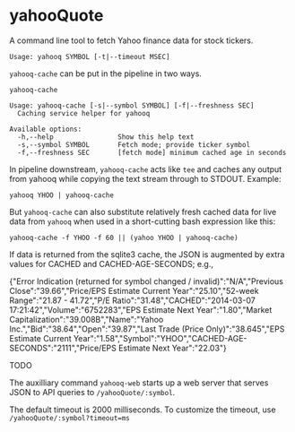 # yahooQuote

A command line tool to fetch Yahoo finance data for stock tickers.

```
Usage: yahooq SYMBOL [-t|--timeout MSEC] 
```


`yahooq-cache` can be put in the pipeline in two ways. 


```
yahooq-cache

Usage: yahooq-cache [-s|--symbol SYMBOL] [-f|--freshness SEC]
  Caching service helper for yahooq

Available options:
  -h,--help                Show this help text
  -s,--symbol SYMBOL       Fetch mode; provide ticker symbol
  -f,--freshness SEC       [fetch mode] minimum cached age in seconds
```

In pipeline downstream, `yahooq-cache` acts like `tee` and caches any output
from yahooq while copying the text stream through to STDOUT. Example:

```
yahooq YHOO | yahooq-cache
```

But `yahooq-cache` can also substitute relatively fresh cached data for live
data from `yahooq` when used in a short-cutting bash expression like this:

```
yahooq-cache -f YHOO -f 60 || (yahoo YHOO | yahooq-cache)
```


If data is returned from the sqlite3 cache, the JSON is augmented by extra
values for CACHED and CACHED-AGE-SECONDS; e.g., 

{"Error Indication (returned for symbol changed / invalid)":"N/A","Previous Close":"39.66","Price/EPS Estimate Current Year":"25.10","52-week Range":"21.87 - 41.72","P/E Ratio":"31.48","CACHED":"2014-03-07 17:21:42","Volume":"6752283","EPS Estimate Next Year":"1.80","Market Capitalization":"39.008B","Name":"Yahoo Inc.","Bid":"38.64","Open":"39.87","Last Trade (Price Only)":"38.645","EPS Estimate Current Year":"1.58","Symbol":"YHOO","CACHED-AGE-SECONDS":"2111","Price/EPS Estimate Next Year":"22.03"}




TODO

The auxilliary command `yahooq-web` starts up a web server that serves JSON to
API queries to `/yahooQuote/:symbol`. 

The default timeout is 2000 milliseconds. To customize the timeout, use
`/yahooQuote/:symbol?timeout=ms`




